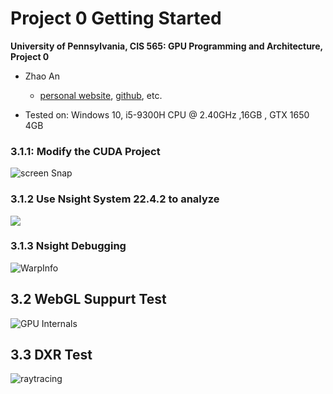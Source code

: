 Project 0 Getting Started
====================

**University of Pennsylvania, CIS 565: GPU Programming and Architecture, Project 0**

* Zhao An
  *  [personal website](https://volleria.github.io/), [github](https://github.com/Volleria), etc.
  
* Tested on: Windows 10, i5-9300H CPU @ 2.40GHz ,16GB , GTX 1650 4GB

  

### 3.1.1: Modify the CUDA Project

![screen Snap](https://s2.loli.net/2024/02/29/rgKLGNMHacC17sU.png)

### 3.1.2 Use Nsight System 22.4.2 to analyze

![](https://s2.loli.net/2024/02/29/j9NJEzsCOSLe7Kn.png)

### 3.1.3 Nsight Debugging

![WarpInfo](https://s2.loli.net/2024/02/29/gCbaDGYQBwiofrA.png)

## 3.2 WebGL Suppurt Test

![GPU Internals](https://s2.loli.net/2024/02/29/X8jDc7EvmtBsNUw.png)

## 3.3 DXR Test

![raytracing](https://s2.loli.net/2024/02/29/QH96NaDebcF7TJW.png)
